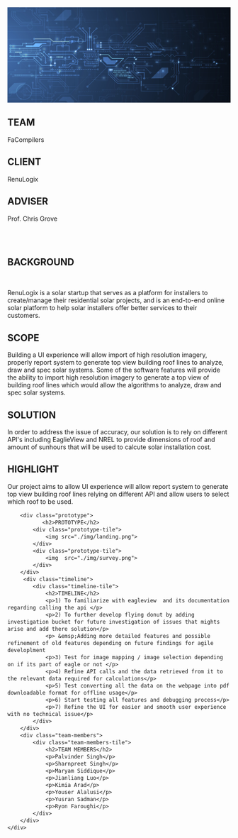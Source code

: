 <!DOCTYPE html>
<html>
<head>
    <meta charset="UTF-8">
    <meta name="viewport" content="width=device-width, initial-scale=1">
	<title>RenuLogix EagleView</title>
    <link href="./css/styles.css"  rel="stylesheet" type="text/css">

    
</head>

<body>
    <div>
        <div class="banner_image">
            <img src="./img/banner.jpeg">
        </div>
    </div> 
    <div class="content">
        <div class="info">
            <div class="info_tile">
                <h2>TEAM</h2>
                <p>FaCompilers</p>
            </div>
            <div class="info_tile">
                <h2>CLIENT</h2>
                <p>RenuLogix</p>
            </div>
            <div class="info_tile">
                <h2>ADVISER</h2>
                <p>Prof. Chris Grove</p>
            </div>
        </div>
        <br>
        <br>
        <div class="back-info">
            <div class="back_tile">
                <h2>BACKGROUND</h2>
                <br>
                <p>RenuLogix is a solar startup that serves as a platform for installers to create/manage their residential solar projects, and is an end-to-end online solar platform to help solar installers offer better services to their customers.</p>
            </div>
        </div>
        <div class="scope-info">
            <div class="scope_tile">
                <h2>SCOPE</h2>
                <p>Building a UI experience will allow import of high resolution imagery, properly report system to generate top view building roof lines to analyze, draw and spec solar systems. Some of the software features will provide the ability to import high resolution imagery to generate a top view of building roof lines which would allow the algorithms to analyze, draw and spec solar systems.</p>
            </div>
             <div class="scope_tile">
                <h2>SOLUTION</h2>
                <p>In order to address the issue of accuracy, our solution is to rely on different API's including EaglieView and NREL to provide dimensions of roof and amount of sunhours that will be used to calcute solar installation cost.</p>
            </div>
        </div>
        <div class="high-info">
            <div class="highlight-tile">
                <h2>HIGHLIGHT</h2>
                <p>Our project aims to allow UI experience will allow report system to generate top view building roof lines relying on different API and allow users to select which roof to be used.</p>
            </div>
        </div>

        <div class="prototype">
               <h2>PROTOTYPE</h2>
            <div class="prototype-tile">
                <img src="./img/landing.png">
            </div>
            <div class="prototype-tile">
                <img  src="./img/survey.png">
            </div>
        </div>
         <div class="timeline">
            <div class="timeline-tile">
                <h2>TIMELINE</h2>
                <p>1) To familiarize with eagleview  and its documentation regarding calling the api </p>
                <p>2) To further develop flying donut by adding investigation bucket for future investigation of issues that mights arise and add there solution</p>
                <p> &emsp;Adding more detailed features and possible refinement of old features depending on future findings for agile developlment
                <p>3) Test for image mapping / image selection depending on if its part of eagle or not </p>
                <p>4) Refine API calls and the data retrieved from it to the relevant data required for calculations</p>
                <p>5) Test converting all the data on the webpage into pdf downloadable format for offline usage</p>
                <p>6) Start testing all features and debugging process</p>
                <p>7) Refine the UI for easier and smooth user experience with no technical issue</p>
            </div>
        </div>
        <div class="team-members">
            <div class="team-members-tile">
                <h2>TEAM MEMBERS</h2>
                <p>Palvinder Singh</p>
                <p>Sharnpreet Singh</p>
                <p>Maryam Siddique</p>
                <p>Jianliang Luo</p>
                <p>Kimia Arad</p>
                <p>Youser Alalusi</p>
                <p>Yusran Sadman</p>
                <p>Ryon Faroughi</p>
            </div>
        </div>
    </div>
</body>

</html>
